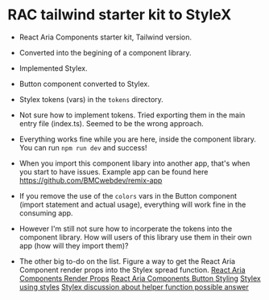 # RAC tailwind starter kit to StyleX

* React Aria Components starter kit, Tailwind version.
* Converted into the begining of a component library.
* Implemented Stylex.
* Button component converted to Stylex.
* Stylex tokens (vars) in the `tokens` directory.
* Not sure how to implement tokens. Tried exporting them in the main entry file (index.ts). Seemed to be the wrong approach.
* Everything works fine while you are here, inside the component library. You can run `npm run dev` and success!
* When you import this component libary into another app, that's when you start to have issues. Example app can be found here https://github.com/BMCwebdev/remix-app
* If you remove the use of the `colors` vars in the Button component (import statement and actual usage), everything will work fine in the consuming app.
* However I'm still not sure how to incorperate the tokens into the component library. How will users of this library use them in their own app (how will they import them)?

* The other big to-do on the list. Figure a way to get the React Aria Component render props into the Stylex spread function.
[React Aria Components Render Props](https://react-spectrum.adobe.com/react-aria/styling.html#render-props )
[React Aria Components Button Styling](https://react-spectrum.adobe.com/react-aria/Button.html#styling)
[Stylex using styles](https://stylexjs.com/docs/learn/styling-ui/using-styles/)
[Stylex discussion about helper function possible answer](https://github.com/facebook/stylex/discussions/224#discussioncomment-7931984)


